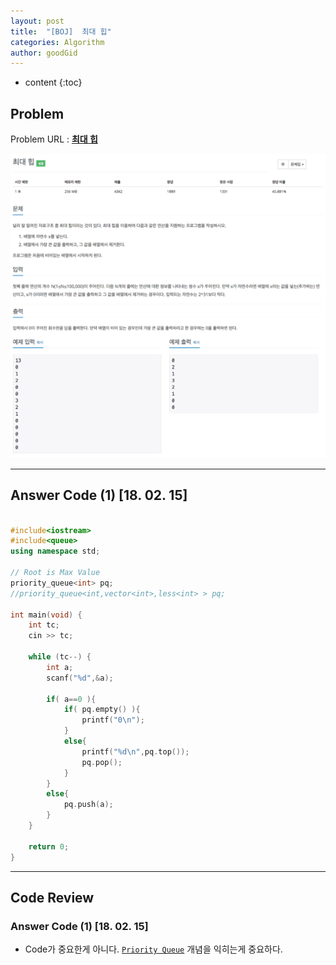 ```yaml
---
layout: post
title:  "[BOJ]  최대 힙"
categories: Algorithm
author: goodGid
---
```

* content
{:toc}


## Problem 
Problem URL : **[최대 힙](https://www.acmicpc.net/problem/11279)**


![](/assets/img/algorithm/11279_1.png)
![](/assets/img/algorithm/11279_2.png)



---
 
## Answer Code (1) [18. 02. 15]
``` cpp

#include<iostream>
#include<queue>
using namespace std;

// Root is Max Value
priority_queue<int> pq;
//priority_queue<int,vector<int>,less<int> > pq;

int main(void) {
    int tc;
    cin >> tc;
    
    while (tc--) {
        int a;
        scanf("%d",&a);
        
        if( a==0 ){
            if( pq.empty() ){
                printf("0\n");
            }
            else{
                printf("%d\n",pq.top());
                pq.pop();
            }
        }
        else{
            pq.push(a);
        }
    }
    
    return 0;
}

```


---
## Code Review

### Answer Code (1) [18. 02. 15]

* Code가 중요한게 아니다. [`Priority Queue`](https://goodgid.github.io/Priority-Queue/) 개념을 익히는게 중요하다.
